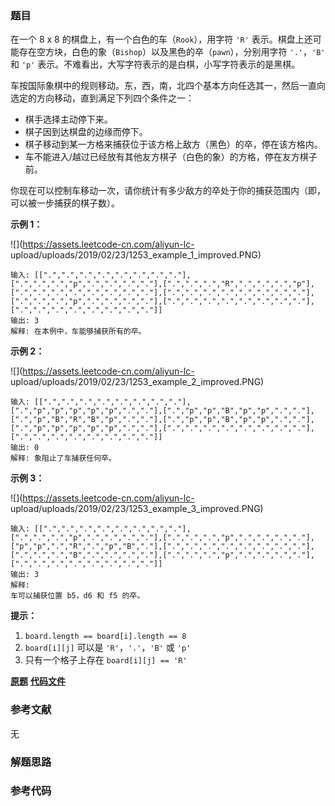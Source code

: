 ### 题目
在一个 8 x 8 的棋盘上，有一个白色的车（`Rook`），用字符 `'R'`
表示。棋盘上还可能存在空方块，白色的象（`Bishop`）以及黑色的卒（`pawn`），分别用字符 `'.'`，`'B'` 和 `'p'`
表示。不难看出，大写字符表示的是白棋，小写字符表示的是黑棋。

车按国际象棋中的规则移动。东，西，南，北四个基本方向任选其一，然后一直向选定的方向移动，直到满足下列四个条件之一：

  * 棋手选择主动停下来。
  * 棋子因到达棋盘的边缘而停下。
  * 棋子移动到某一方格来捕获位于该方格上敌方（黑色）的卒，停在该方格内。
  * 车不能进入/越过已经放有其他友方棋子（白色的象）的方格，停在友方棋子前。

你现在可以控制车移动一次，请你统计有多少敌方的卒处于你的捕获范围内（即，可以被一步捕获的棋子数）。



**示例 1：**

![](https://assets.leetcode-cn.com/aliyun-lc-
upload/uploads/2019/02/23/1253_example_1_improved.PNG)

    
    
    输入: [[".",".",".",".",".",".",".","."],[".",".",".","p",".",".",".","."],[".",".",".","R",".",".",".","p"],[".",".",".",".",".",".",".","."],[".",".",".",".",".",".",".","."],[".",".",".","p",".",".",".","."],[".",".",".",".",".",".",".","."],[".",".",".",".",".",".",".","."]]
    输出: 3
    解释: 在本例中，车能够捕获所有的卒。
    

**示例 2：**

![](https://assets.leetcode-cn.com/aliyun-lc-
upload/uploads/2019/02/23/1253_example_2_improved.PNG)

    
    
    输入: [[".",".",".",".",".",".",".","."],[".","p","p","p","p","p",".","."],[".","p","p","B","p","p",".","."],[".","p","B","R","B","p",".","."],[".","p","p","B","p","p",".","."],[".","p","p","p","p","p",".","."],[".",".",".",".",".",".",".","."],[".",".",".",".",".",".",".","."]]
    输出: 0
    解释: 象阻止了车捕获任何卒。
    

**示例 3：**

![](https://assets.leetcode-cn.com/aliyun-lc-
upload/uploads/2019/02/23/1253_example_3_improved.PNG)

    
    
    输入: [[".",".",".",".",".",".",".","."],[".",".",".","p",".",".",".","."],[".",".",".","p",".",".",".","."],["p","p",".","R",".","p","B","."],[".",".",".",".",".",".",".","."],[".",".",".","B",".",".",".","."],[".",".",".","p",".",".",".","."],[".",".",".",".",".",".",".","."]]
    输出: 3
    解释:
    车可以捕获位置 b5，d6 和 f5 的卒。
    



**提示：**

  1. `board.length == board[i].length == 8`
  2. `board[i][j]` 可以是 `'R'`，`'.'`，`'B'` 或 `'p'`
  3. 只有一个格子上存在 `board[i][j] == 'R'`

 **[原题](https://leetcode-cn.com/problems/available-captures-for-rook/)**    **[代码文件]()**


### 参考文献
无

### 解题思路




### 参考代码

```go


```




